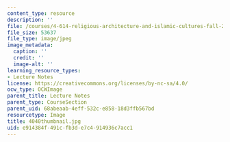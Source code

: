 ```yaml
---
content_type: resource
description: ''
file: /courses/4-614-religious-architecture-and-islamic-cultures-fall-2002/e914384f491cfb3de7c4914936c7acc1_4040thumbnail.jpg
file_size: 53637
file_type: image/jpeg
image_metadata:
  caption: ''
  credit: ''
  image-alt: ''
learning_resource_types:
- Lecture Notes
license: https://creativecommons.org/licenses/by-nc-sa/4.0/
ocw_type: OCWImage
parent_title: Lecture Notes
parent_type: CourseSection
parent_uid: 68abeaab-4eff-532c-e858-18d3ffb567bd
resourcetype: Image
title: 4040thumbnail.jpg
uid: e914384f-491c-fb3d-e7c4-914936c7acc1
---
```

